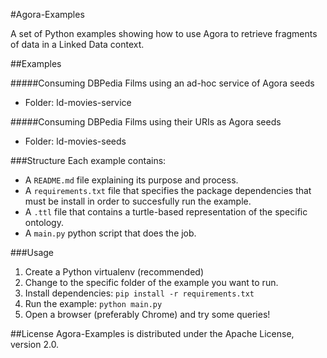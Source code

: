 #Agora-Examples

A set of Python examples showing how to use Agora to retrieve fragments of data in a Linked Data context.

##Examples

#####Consuming DBPedia Films using an ad-hoc service of Agora seeds
* Folder: ld-movies-service

#####Consuming DBPedia Films using their URIs as Agora seeds 
* Folder: ld-movies-seeds

###Structure
Each example contains:

* A `README.md` file explaining its purpose and process.
* A `requirements.txt` file that specifies the package dependencies that must be install in order to succesfully run the example.
* A `.ttl` file that contains a turtle-based representation of the specific ontology.
* A `main.py` python script that does the job.

###Usage
1. Create a Python virtualenv (recommended)
2. Change to the specific folder of the example you want to run.
3. Install dependencies: `pip install -r requirements.txt`
4. Run the example: `python main.py`
5. Open a browser (preferably Chrome) and try some queries!

##License
Agora-Examples is distributed under the Apache License, version 2.0.



